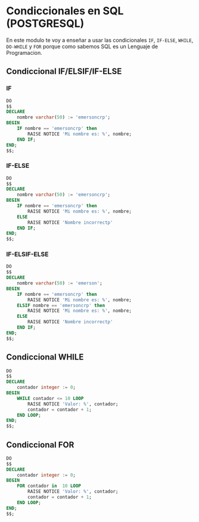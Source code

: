 # Condiccionales en SQL (POSTGRESQL)
En este modulo te voy a enseñar a usar las condicionales `IF`, `IF-ELSE`, `WHILE`, `DO-WHILE` y `FOR` porque como sabemos SQL es un Lenguaje de Programacion.

## Condiccional IF/ELSIF/IF-ELSE

### IF
```sql
DO
$$
DECLARE
    nombre varchar(50) := 'emersoncrp';
BEGIN
    IF nombre == 'emersoncrp' then
        RAISE NOTICE 'Mi nombre es: %', nombre;
    END IF;
END;
$$;

```

### IF-ELSE
```sql
DO
$$
DECLARE
    nombre varchar(50) := 'emersoncrp';
BEGIN
    IF nombre == 'emersoncrp' then
        RAISE NOTICE 'Mi nombre es: %', nombre;
    ELSE
        RAISE NOTICE 'Nombre incorrectp'
    END IF;
END;
$$;

```
### IF-ELSIF-ELSE
```sql
DO
$$
DECLARE
    nombre varchar(50) := 'emerson';
BEGIN
    IF nombre == 'emersoncrp' then
        RAISE NOTICE 'Mi nombre es: %', nombre;
    ELSIF nombre == 'emersoncrp' then
        RAISE NOTICE 'Mi nombre es: %', nombre;
    ELSE
        RAISE NOTICE 'Nombre incorrectp'
    END IF;
END;
$$;

```

## Condiccional WHILE

```sql
DO
$$
DECLARE
    contador integer := 0;
BEGIN
    WHILE contador <= 10 LOOP
        RAISE NOTICE 'Valor: %', contador;
        contador = contador + 1;
    END LOOP;
END;
$$;

```

## Condiccional FOR

```sql
DO
$$
DECLARE
    contador integer := 0;
BEGIN
    FOR contador in  10 LOOP
        RAISE NOTICE 'Valor: %', contador;
        contador = contador + 1;
    END LOOP;
END;
$$;
```